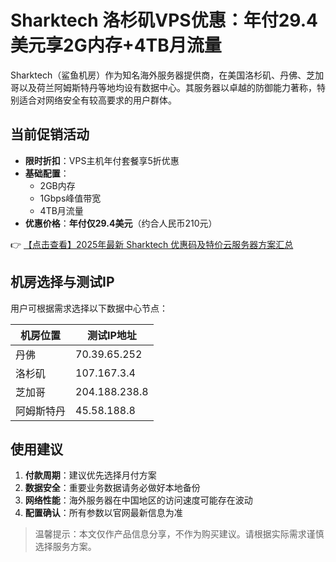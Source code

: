 # Sharktech 洛杉矶VPS优惠：年付29.4美元享2G内存+4TB月流量

Sharktech（鲨鱼机房）作为知名海外服务器提供商，在美国洛杉矶、丹佛、芝加哥以及荷兰阿姆斯特丹等地均设有数据中心。其服务器以卓越的防御能力著称，特别适合对网络安全有较高要求的用户群体。

## 当前促销活动

- **限时折扣**：VPS主机年付套餐享5折优惠
- **基础配置**：
  - 2GB内存
  - 1Gbps峰值带宽
  - 4TB月流量
- **优惠价格**：**年付仅29.4美元**（约合人民币210元）

👉 [【点击查看】2025年最新 Sharktech 优惠码及特价云服务器方案汇总](https://bit.ly/Sharktech)

## 机房选择与测试IP

用户可根据需求选择以下数据中心节点：

| 机房位置   | 测试IP地址    |
|------------|--------------|
| 丹佛       | 70.39.65.252 |
| 洛杉矶     | 107.167.3.4  |
| 芝加哥     | 204.188.238.8|
| 阿姆斯特丹 | 45.58.188.8  |

## 使用建议

1. **付款周期**：建议优先选择月付方案
2. **数据安全**：重要业务数据请务必做好本地备份
3. **网络性能**：海外服务器在中国地区的访问速度可能存在波动
4. **配置确认**：所有参数以官网最新信息为准

> 温馨提示：本文仅作产品信息分享，不作为购买建议。请根据实际需求谨慎选择服务方案。